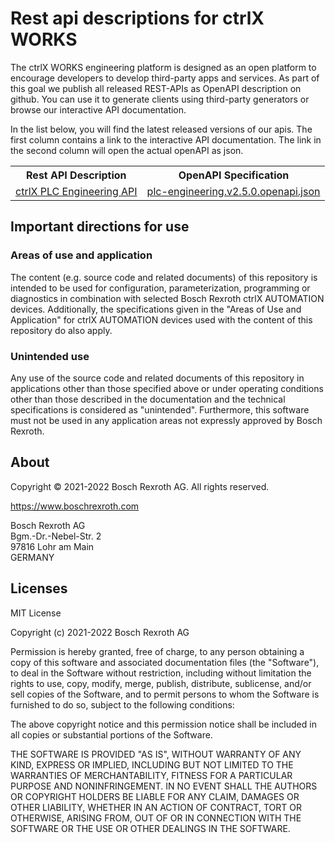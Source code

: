 # Rest api descriptions for ctrlX WORKS

The ctrlX WORKS engineering platform is designed as an open platform to encourage developers to develop third-party apps and services.
As part of this goal we publish all released REST-APIs as OpenAPI description on github. You can use it to generate clients using
third-party generators or browse our interactive API documentation.

In the list below, you will find the latest released versions of our apis. The first column contains a link to the interactive API documentation.
The link in the second column will open the actual openAPI as json.

<table>
  <tbody>
    <tr>
      <th>Rest API Description</th>
      <th>OpenAPI Specification</th>
    </tr><tr>
      <td><a href="../../app/?urls.primaryName=ctrlX%20PLC%20Engineering%20API%20v2.5.0">ctrlX PLC Engineering API</a></td>
      <td><a href="../../ctrlx-automation/ctrlx-works/plc-engineering/plc-engineering.v2.5.0.openapi.json">plc-engineering.v2.5.0.openapi.json</a></td>
    </tr>
  </tbody>
</table>

## Important directions for use

### Areas of use and application

The content (e.g. source code and related documents) of this repository is intended to be used for configuration, parameterization, programming or diagnostics in combination with selected Bosch Rexroth ctrlX AUTOMATION devices.
Additionally, the specifications given in the "Areas of Use and Application" for ctrlX AUTOMATION devices used with the content of this repository do also apply.

### Unintended use

Any use of the source code and related documents of this repository in applications other than those specified above or under operating conditions other than those described in the documentation and the technical specifications is considered as "unintended". Furthermore, this software must not be used in any application areas not expressly approved by Bosch Rexroth.

## About

Copyright © 2021-2022 Bosch Rexroth AG. All rights reserved.

<https://www.boschrexroth.com>

Bosch Rexroth AG  
Bgm.-Dr.-Nebel-Str. 2  
97816 Lohr am Main  
GERMANY  

## Licenses

MIT License

Copyright (c) 2021-2022 Bosch Rexroth AG

Permission is hereby granted, free of charge, to any person obtaining a copy
of this software and associated documentation files (the "Software"), to deal
in the Software without restriction, including without limitation the rights
to use, copy, modify, merge, publish, distribute, sublicense, and/or sell
copies of the Software, and to permit persons to whom the Software is
furnished to do so, subject to the following conditions:

The above copyright notice and this permission notice shall be included in all
copies or substantial portions of the Software.

THE SOFTWARE IS PROVIDED "AS IS", WITHOUT WARRANTY OF ANY KIND, EXPRESS OR
IMPLIED, INCLUDING BUT NOT LIMITED TO THE WARRANTIES OF MERCHANTABILITY,
FITNESS FOR A PARTICULAR PURPOSE AND NONINFRINGEMENT. IN NO EVENT SHALL THE
AUTHORS OR COPYRIGHT HOLDERS BE LIABLE FOR ANY CLAIM, DAMAGES OR OTHER
LIABILITY, WHETHER IN AN ACTION OF CONTRACT, TORT OR OTHERWISE, ARISING FROM,
OUT OF OR IN CONNECTION WITH THE SOFTWARE OR THE USE OR OTHER DEALINGS IN THE
SOFTWARE.